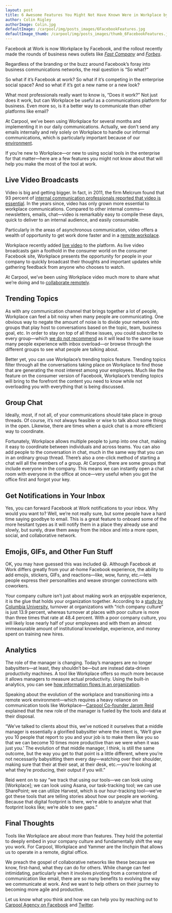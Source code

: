 ```yaml
---
layout: post
title: 6 Awesome Features You Might Not Have Known Were in Workplace by Facebook
author: Colin Rigley
authorImage: Colin.jpg
defaultImage: /carpool/img/posts_images/6FacebookFeatures.jpg
defaultImage_thumb: /carpool/img/posts_images/thumb_6FacebookFeatures.jpg
---
```


Facebook at Work is now Workplace by Facebook, and the rollout recently made the rounds of business news outlets like [*Fast Company*](https://www.google.com/url?sa=t&rct=j&q=&esrc=s&source=web&cd=1&cad=rja&uact=8&ved=0ahUKEwjrgMzl_OfPAhVO2mMKHVPSALwQqQIIHTAA&url=https%3A%2F%2Fwww.fastcompany.com%2F3064638%2Fthe-future-of-work%2Fwill-facebooks-workplace-prove-an-effective-productivity-tool&usg=AFQjCNHVjplbyz_XzrH0zRiZqlOYq4RTPA&sig2=-yj9Uv-zSSwrTuK7EW7YOA&bvm=bv.135974163,d.cGc) and [*Forbes*](https://www.google.com/url?sa=t&rct=j&q=&esrc=s&source=web&cd=2&cad=rja&uact=8&ved=0ahUKEwjrgMzl_OfPAhVO2mMKHVPSALwQqQIIHzAB&url=http%3A%2F%2Fwww.forbes.com%2Fsites%2Fewanspence%2F2016%2F10%2F16%2Ffacebook-workplace-versus-microsoft-sharepoint%2F&usg=AFQjCNGlWMY1hXtvLrgT4Z4luxf6SW-_yQ&sig2=t1BKUD2hanZi1esvndcD5w&bvm=bv.135974163,d.cGc).

<!--more-->

Regardless of the branding or the buzz around Facebook’s foray into business communications networks, the real question is “So what?”

So what if it’s Facebook at work? So what if it’s competing in the enterprise social space? And so what if it’s got a new name or a new look?

What most professionals really want to know is, “Does it work?” Not just does it work, but can Workplace be useful as a communications platform for business. Even more so, is it a better way to communicate than other platforms like email?

At Carpool, we’ve been using Workplace for several months and implementing it in our daily communications. Actually, we don’t send any emails internally and rely solely on Workplace to handle our informal communications, which is particularly important because of our [
environment](http://carpoolagency.com/articles/5-Ways-to-Improve-Communication-in-a-Remote-Work-Environment.html).

If you’re new to Workplace—or new to using social tools in the enterprise for that matter—here are a few features you might not know about that will help you make the most of the tool at work.


Live Video Broadcasts
---------------------

Video is big and getting bigger. In fact, in 2011, the firm Melcrum found that 93 percent of [internal communication professionals reported that video is essential](http://www.enginecreative.co.uk/insights/improving-internal-communication-video). In the years since, video has only grown more essential to workplace communications. Compared to other internal comms—newsletters, emails, chat—video is remarkably easy to compile these days, quick to deliver to an internal audience, and easily consumable.

Particularly in the areas of asynchronous communication, video offers a wealth of opportunity to get work done faster and in a [remote workplace](http://carpoolagency.com/articles/Carpool-Asks-Employees-to-Work-Remotely-for-One-Month.html).

Workplace recently added [live video](https://work.fb.com/) to the platform. As live video broadcasts gain a foothold in the consumer world on the consumer Facebook site, Workplace presents the opportunity for people in your company to quickly broadcast their thoughts and important updates while gathering feedback from anyone who chooses to watch.

At Carpool, we’ve been using Workplace video much more to share what we’re doing and to [collaborate remotely](http://carpoolagency.com/articles/Carpool-Asks-Employees-to-Work-Remotely-for-One-Month.html).


Trending Topics
---------------

As with any communication channel that brings together a lot of people, Workplace can feel a bit noisy when many people are communicating. One obvious way to negate the amount of noise is to divide your network into groups that play host to conversations based on the topic, team, business goal, etc. In order to stay on top of all those issues, you could subscribe to every group—which [we do not recommend](http://carpoolagency.com/articles/How-to-Use-Yammer-for-Internal-Collaboration.html) as it will lead to the same issue many people experience with inbox overload—or browse through the different groups to see what people are talking about.

Better yet, you can use Workplace’s trending topics feature. Trending topics filter through all the conversations taking place on Workplace to find those that are generating the most interest among your employees. Much like the feature on the consumer version of Facebook, Workplace’s trending topics will bring to the forefront the content you need to know while not overloading you with everything that is being discussed.


Group Chat
----------

Ideally, most, if not all, of your communications should take place in group threads. Of course, it’s not always feasible or wise to talk about some things in the open. Likewise, there are times when a quick chat is a more efficient way to coordinate.

Fortunately, Workplace allows multiple people to jump into one chat, making it easy to coordinate between individuals and across teams. You can also add people to the conversation in chat, much in the same way that you can in an ordinary group thread. There’s also a one-click method of starting a chat will all the members of a group. At Carpool, there are some groups that include everyone in the company. This means we can instantly open a chat room with everyone in the office at once—very useful when you got the office first and forgot your key.


Get Notifications in Your Inbox
-------------------------------

Yes, you can forward Facebook at Work notifications to your inbox. Why would you want to? Well, we’re not really sure, but some people have a hard time saying goodbye to email. This is a great feature to onboard some of the more hesitant types as it will notify them in a place they already use and slowly, but surely, draw them away from the inbox and into a more open, social, and collaborative network.


Emojis, GIFs, and Other Fun Stuff
---------------------------------

OK, you may have guessed this was included 😃. Although Facebook at Work differs greatly from your at-home Facebook experience, the ability to add emojis, stickers, GIFs, and reactions—like, wow, funny, etc.—lets people express their personalities and weave stronger connections with coworkers.

Your company culture isn’t just about making work an enjoyable experience, it is the glue that holds your organization together. According to a [study by Columbia University](https://www.entrepreneur.com/article/238640), turnover at organizations with “rich company culture” is just 13.9 percent, whereas turnover at places with poor culture is more than three times that rate at 48.4 percent. With a poor company culture, you will likely lose nearly half of your employees and with them an almost immeasurable amount of institutional knowledge, experience, and money spent on training new hires. 


Analytics
---------

The role of the manager is changing. Today’s managers are no longer babysitters—at least, they shouldn’t be—but are instead data-driven productivity machines. A tool like Workplace offers so much more because it allows managers to measure actual productivity. Using the built-in analytics, you can see [how information flows in an organization](http://carpoolagency.com/articles/Effective-Communication-and-the-Information-Flow.html).

Speaking about the evolution of the workplace and transitioning into a remote work environment—which requires a heavy reliance on communication tools like Workplace—[Carpool Co-founder Jarom Reid](http://carpoolagency.com/articles/How-Employers-Can-Best-Handle-a-Remote-Workforce.html) explained that the new role of the manager is fueled by the tools and data at their disposal.

“We’ve talked to clients about this, we’ve noticed it ourselves that a middle manager is essentially a glorified babysitter where the intent is, ‘We’ll give you 10 people that report to you and your job is to make them like you so that we can become 10 times more productive than we were when it was just you.’ The evolution of that middle manager, I think, is still the same outcome, but the way you get to that point is a little different, where you’re not necessarily babysitting them every day—watching over their shoulder, making sure that their at their seat, at their desk, etc.—you’re looking at what they’re producing, their output if you will.”

Reid went on to say “we track that using our tools—we can look using [Workplace]; we can look using Asana, our task-tracking tool; we can use SharePoint; we can utilize Harvest, which is our hour-tracking tool—we’ve got these tools that are telling stories about how our people are working. Because that digital footprint is there, we’re able to analyze what that footprint looks like; we’re able to see gaps.”


Final Thoughts
--------------

Tools like Workplace are about more than features. They hold the potential to deeply embed in your company culture and fundamentally shift the way you work. For Carpool, Workplace and Yammer are the linchpin that allows us to operate in a remote, digital office.

We preach the gospel of collaborative networks like these because we know, first-hand, what they can do for others. While change can feel intimidating, particularly when it involves pivoting from a cornerstone of communication like email, there are so many benefits to evolving the way we communicate at work. And we want to help others on their journey to becoming more agile and productive.

Let us know what you think and how we can help you by reaching out to [Carpool Agency on Facebook](http://facebook.com/carpoolagency) and [Twitter](http://twitter.com/carpoolagency).

